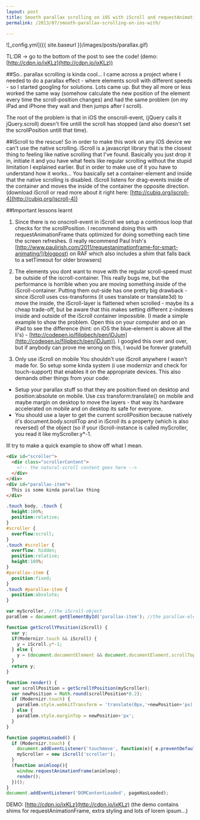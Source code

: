 ```yaml
---
layout: post
title: Smooth parallax scrolling on iOS with iScroll and requestAnimationFrame
permalink: /2013/07/smooth-parallax-scrolling-on-ios-with/

---
```


![_config.yml]({{ site.baseurl }}/images/posts/parallax.gif)

TL:DR -> go to the bottom of the post to see the code! (demo: [http://cdpn.io/ixKLz](http://cdpn.io/ixKLz))

##So.. parallax scrolling is kinda cool… 
I came across a project where I needed to do a parallax effect - where elements scroll with different speeds - so I started googling for solutions. Lots came up. But they all more or less worked the same way (somehow calculate the new position of the element every time the scroll-position changes) and had the same problem (on my iPad and iPhone they wait and then jumps after I scroll).

The root of the problem is that in iOS the onscroll-event, (jQuery calls it jQuery.scroll) doesn't fire untill the scroll has stopped (and also doesn't set the scrollPosition untill that time). 

##iScroll to the rescue!
So in order to make this work on any iOS device we can't use the native scrolling. iScroll is a javascript library that is the closest thing to feeling like native scrolling that I've found. Basically you just  drop it in, initiate it and you have what feels like regular scrolling without the stupid limitation I explained earlier. But in order to make use of it you have to understand how it works… You basically set a container-element and inside that the native scrolling is disabled. iScroll listens for drag-events inside of the container and moves the inside of the container the opposite direction. 
(download iScroll or read more about it right here: [http://cubiq.org/iscroll-4](http://cubiq.org/iscroll-4)) 

##Important lessons learnt
1. Since there is no onscroll-event in iScroll we setup a continous loop that checks for the scrollPosition. I recommend doing this with requestAnimationFrame thats optimized for doing something each time the screen refreshes. (I really recommend Paul Irish's [http://www.paulirish.com/2011/requestanimationframe-for-smart-animating/](blogpost) on RAF which also includes a shim that falls back to a setTimeout for older browsers)

2. The elements you dont want to move with the regular scroll-speed must be outside of the iscroll-container. This really bugs me, but the performance is horrible when you are moving something inside of the iScroll-container. Putting them out-side has one pretty big drawback - since iScroll uses css-transforms (it uses translate or translate3d) to move the inside, the iScroll-layer is flattened when scrolled - maybe its a cheap trade-off, but be aware that this makes setting different z-indexes inside and outside of the iScroll container impossible. (I made a simple example to show the problem. Open this on your computer and on an iPad to see the difference (hint: on iOS the blue-element is above all the li's) - [http://codepen.io/filipbech/pen/jDJum](http://codepen.io/filipbech/pen/jDJum)). I googled this over and over, but if anybody can prove me wrong on this, I would be forever gratefull)

3. Only use iScroll on mobile
You shouldn't use iScroll anywhere I wasn't made for. So setup some kinda system (i use modernizr and check for touch-support) that enables it on the appropriate devices. This also demands other things from your code: 
- Setup your parallax stuff so that they are position:fixed on desktop and position:absolute on mobile. Use css transform:translate() on mobile and maybe margin on desktop to move the layers - that way its hardware accelerated on mobile and on desktop its safe for everyone. 
- You should use a layer to get the current scrollPosition because natively it's document.body.scrollTop and in iScroll its a property (which is also reversed) of the object (so if your iScroll-instance is called myScroller, you read it like myScroller.y*-1. 

Ill try to make a quick example to show off what I mean. 

```html
<div id="scroller">
  <div class="scrollerContent">
    <!-- the natural-scroll content goes here -->
  </div>
</div>
<div id="parallax-item">
  This is some kinda parallax thing
</div>
```

```css
.touch body, .touch {
  height:100%;
  position:relative;
}
#scroller {
  overflow:scroll;
}
.touch #scroller {
  overflow: hidden;
  position:relative;
  height:100%;
}
#parallax-item {
  position:fixed;
}
.touch #parallax-item {
  position:absolute;
}
```

```js
var myScroller, //the iScroll-object
paraElem = document.getElementById('parallax-item'); //the parallax-element

function getScrollYPosition(iScroll) {
  var y;
  if(Modernizr.touch && iScroll) {
    y = iScroll.y*-1;
  } else {
    y = (document.documentElement && document.documentElement.scrollTop) || document.body.scrollTop;
  }
  return y;
}

function render() {
  var scrollPosition = getScrollYPosition(myScroller);
  var newPosition = Math.round(scrollPosition*0.2);
  if (Modernizr.touch) {
    paraElem.style.webkitTransform = 'translate(0px,'+newPosition+'px)';
  } else {
    paraElem.style.marginTop = newPosition+'px';
  }
}

function pageHasLoaded() {
  if (Modernizr.touch) {
    document.addEventListener('touchmove', function(e){ e.preventDefault(); }); 
    myScroller = new iScroll('scroller');
  }
  (function animloop(){
    window.requestAnimationFrame(animloop);
    render();
  })();
}
document.addEventListener('DOMContentLoaded', pageHasLoaded);
```

DEMO: [http://cdpn.io/ixKLz](http://cdpn.io/ixKLz) (the demo contains shims for requestAnimationFrame, extra styling and lots of lorem ipsum…)
